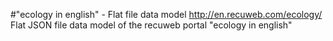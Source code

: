 #"ecology in english" - Flat file data model
http://en.recuweb.com/ecology/
Flat JSON file data model of the recuweb portal "ecology in english"
